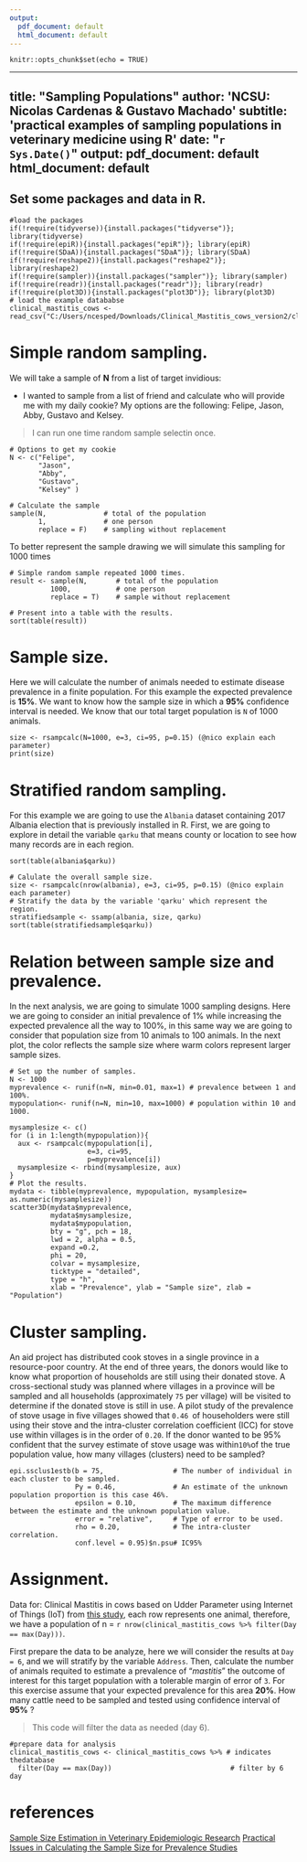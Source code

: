 ```yaml
---
output:
  pdf_document: default
  html_document: default
---
```

```{r setup, include=FALSE}
knitr::opts_chunk$set(echo = TRUE)
```
---
title: "Sampling Populations"
author: 'NCSU: Nicolas Cardenas & Gustavo Machado'
subtitle: 'practical examples of sampling populations in veterinary medicine using R' 
date: "`r Sys.Date()`"
output:
  pdf_document: default
  html_document: default
---

## Set some packages and data in R.

```{r, echo=FALSE, warning=F, message=FALSE}
#load the packages 
if(!require(tidyverse)){install.packages("tidyverse")}; library(tidyverse)
if(!require(epiR)){install.packages("epiR")}; library(epiR)
if(!require(SDaA)){install.packages("SDaA")}; library(SDaA)
if(!require(reshape2)){install.packages("reshape2")}; library(reshape2)
if(!require(sampler)){install.packages("sampler")}; library(sampler)
if(!require(readr)){install.packages("readr")}; library(readr)
if(!require(plot3D)){install.packages("plot3D")}; library(plot3D)
# load the example datababse 
clinical_mastitis_cows <- read_csv("C:/Users/ncesped/Downloads/Clinical_Mastitis_cows_version2/clinical_mastitis_cows.csv")

```
# Simple random sampling.

We will take a sample of **N** from a list of target invidious:
* I wanted to sample from a list of friend and calculate who will provide me with my daily cookie? 
My options are the following: Felipe, Jason, Abby, Gustavo and Kelsey.

> I can run one time random sample selectin once.
 
```{r}
# Options to get my cookie  
N <- c("Felipe",
       "Jason", 
       "Abby",
       "Gustavo",
       "Kelsey" )

# Calculate the sample 
sample(N,              # total of the population 
       1,              # one person 
       replace = F)    # sampling without replacement 
```
To better represent the sample drawing we will simulate this sampling for 1000 times

```{r}
# Simple random sample repeated 1000 times.
result <- sample(N,       # total of the population 
          1000,           # one person 
          replace = T)    # sample without replacement

# Present into a table with the results.
sort(table(result))
```
# Sample size.

Here we will calculate the number of animals needed to estimate disease prevalence in a finite population.
For this example the expected prevalence is **15%**. We want to know how the sample size in which a **95%** confidence interval is needed. We know that our total target population is `N` of 1000 animals.

```{r}
size <- rsampcalc(N=1000, e=3, ci=95, p=0.15) (@nico explain each parameter)
print(size)

```
# Stratified random sampling.
For this example we are going to use the `Albania` dataset containing 2017 Albania election that is previously installed in R. First, we are going to explore in detail the variable `qarku` that means county or location to see how many records are in each region.

```{r}
sort(table(albania$qarku))
```
```{r}
# Calulate the overall sample size.
size <- rsampcalc(nrow(albania), e=3, ci=95, p=0.15) (@nico explain each parameter)
# Stratify the data by the variable 'qarku' which represent the region.
stratifiedsample <- ssamp(albania, size, qarku)
sort(table(stratifiedsample$qarku))
```
# Relation between sample size and prevalence.

In the next analysis, we are going to simulate 1000 sampling designs. Here we are going to consider an initial prevalence of 1% while increasing the expected prevalence all the way to 100%, in this same way we are going to consider that population size from 10 animals to 100 animals. In the next plot, the color reflects the sample size where warm colors represent larger sample sizes.

```{r}
# Set up the number of samples.
N <- 1000
myprevalence <- runif(n=N, min=0.01, max=1) # prevalence between 1 and 100%.
mypopulation<- runif(n=N, min=10, max=1000) # population within 10 and 1000.

mysamplesize <- c()
for (i in 1:length(mypopulation)){
  aux <- rsampcalc(mypopulation[i],
                   e=3, ci=95,
                   p=myprevalence[i])
  mysamplesize <- rbind(mysamplesize, aux)
}
# Plot the results.
mydata <- tibble(myprevalence, mypopulation, mysamplesize= as.numeric(mysamplesize))
scatter3D(mydata$myprevalence,
          mydata$mysamplesize, 
          mydata$mypopulation,
          bty = "g", pch = 18,
          lwd = 2, alpha = 0.5,
          expand =0.2,
          phi = 20,
          colvar = mysamplesize,
          ticktype = "detailed",
          type = "h",
          xlab = "Prevalence", ylab = "Sample size", zlab = "Population")
```
# Cluster sampling.

An aid project has distributed cook stoves in a single province in a resource-poor country. At the end of three years, the donors would like to know what proportion of households are still using their donated stove. A cross-sectional study was planned where villages in a province will be sampled and all households (approximately `75` per village) will be visited to determine if the donated stove is still in use. A pilot study of the prevalence of stove usage in five villages showed that `0.46 `of householders were still using their stove and the intra-cluster correlation coefficient (ICC) for stove use within villages is in the order of `0.20`. If the donor wanted to be 95% confident that the survey estimate of stove usage was within` 10% `of the true population value, how many villages (clusters) need to be sampled?

```{r}
epi.ssclus1estb(b = 75,                 # The number of individual in each cluster to be sampled.
                Py = 0.46,              # An estimate of the unknown population proportion is this case 46%.
                epsilon = 0.10,         # The maximum difference between the estimate and the unknown population value.
                error = "relative",     # Type of error to be used.
                rho = 0.20,             # The intra-cluster correlation.
                conf.level = 0.95)$n.psu# IC95%
```

# Assignment.
Data for: Clinical Mastitis in cows based on Udder Parameter using Internet of Things (IoT) from [this study](https://github.com/machado-lab/CBS-595-Special-topics-in-disease-epidemiology/blob/main/CBS_595_epidemiology/Exploratory%20data%20analysis/Exploratory%20data%20analysis_lecture.pdf), each row represents one animal, therefore, we have a population of n = `r nrow(clinical_mastitis_cows %>% filter(Day == max(Day)))`.

First prepare the data to be analyze, here we will consider the results at `Day = 6`, and we will stratify by the variable `Address`. Then, calculate the number of animals requited to estimate a prevalence of “_mastitis_” the outcome of interest for this target population with a tolerable margin of error of `3`. For this exercise assume that your expected prevalence for this area **20%**. How many cattle need to be sampled and tested using confidence interval of **95%** ?

> This code will filter the data as needed (day 6).

```{r, warning=F, message=FALSE}
#prepare data for analysis
clinical_mastitis_cows <- clinical_mastitis_cows %>% # indicates thedatabase
  filter(Day == max(Day))                             # filter by 6 day 

```

# references 
[Sample Size Estimation in Veterinary Epidemiologic Research](https://www.frontiersin.org/articles/10.3389/fvets.2020.539573/full)
[Practical Issues in Calculating the Sample Size for Prevalence Studies](https://citeseerx.ist.psu.edu/viewdoc/download?doi=10.1.1.504.2129&rep=rep1&type=pdf)
